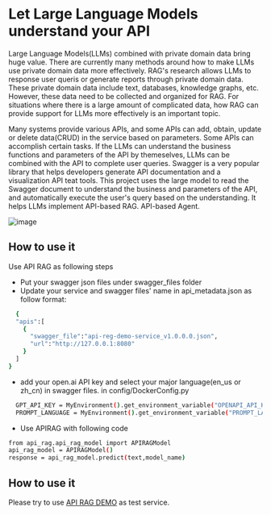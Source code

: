 # Let Large Language Models understand your API
Large Language Models(LLMs) combined with private domain data bring huge value. There are currently many methods around how to make LLMs use private domain data more effectively. RAG's research allows LLMs to response user queris or generate reports through private domain data. These private domain data include text, databases, knowledge graphs, etc. However, these data need to be collected and organized for RAG. For situations where there is a large amount of complicated data, how RAG can provide support for LLMs more effectively is an important topic. 

Many systems provide various APIs, and some APIs can add, obtain, update or delete data(CRUD) in the service based on parameters. Some APIs can accomplish certain tasks. If the LLMs can understand the business functions and parameters of the API by themeselves, LLMs can be combined with the API to complete user queries. Swagger is a very popular library that helps developers generate API documentation and a visualization API teat tools. This project uses the large model to read the Swagger document to understand the business and parameters of the API, and automatically execute the user's query based on the understanding. It helps LLMs  implement API-based RAG. API-based Agent.

![image](https://github.com/onestepai/api_rag/assets/107015943/efa56206-6628-4587-8290-7e85e5e625db)



## How to use it
Use API RAG as following steps
- Put your swagger json files under swagger_files folder
- Update your service and swagger files' name in api_metadata.json as follow format:
```sh
  {
  "apis":[
    {
      "swagger_file":"api-reg-demo-service_v1.0.0.0.json",
      "url":"http://127.0.0.1:8080"
    }
  ]
}
```
- add your open.ai API key and select your major language(en_us or zh_cn) in swagger files. in config/DockerConfig.py
```sh
  GPT_API_KEY = MyEnvironment().get_environment_variable("OPENAPI_API_KEY", 'Your open ai key')
  PROMPT_LANGUAGE = MyEnvironment().get_environment_variable("PROMPT_LANGUAGE", "zh_cn")
```
- Use APIRAG with following code
```sh
from api_rag.api_rag_model import APIRAGModel
api_rag_model = APIRAGModel()
response = api_rag_model.predict(text,model_name)
```

## How to use it
Please try to use [API RAG DEMO](https://github.com/onestepai/api_rag_demo) as test service.

